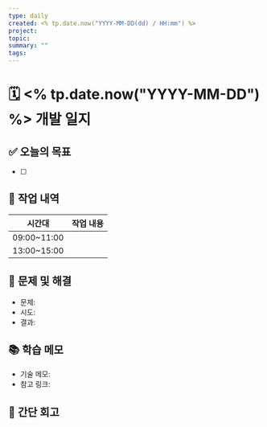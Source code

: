 ```yaml
---
type: daily
created: <% tp.date.now("YYYY-MM-DD(dd) / HH:mm") %>
project:
topic:
summary: ""
tags:
---
```


# 🗓 <% tp.date.now("YYYY-MM-DD") %> 개발 일지

## ✅ 오늘의 목표

- [ ]

## 🚧 작업 내역

| 시간대      | 작업 내용 |
| ----------- | --------- |
| 09:00~11:00 |           |
| 13:00~15:00 |           |

## 🐛 문제 및 해결

- 문제:
- 시도:
- 결과:

## 📚 학습 메모

- 기술 메모:
- 참고 링크:

## 🤔 간단 회고
